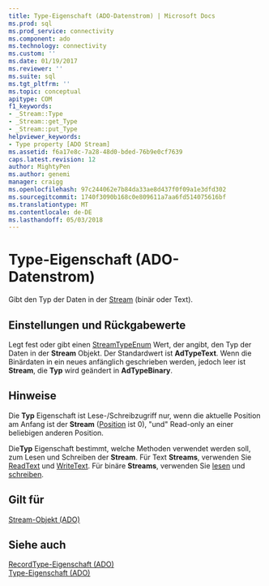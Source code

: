 ```yaml
---
title: Type-Eigenschaft (ADO-Datenstrom) | Microsoft Docs
ms.prod: sql
ms.prod_service: connectivity
ms.component: ado
ms.technology: connectivity
ms.custom: ''
ms.date: 01/19/2017
ms.reviewer: ''
ms.suite: sql
ms.tgt_pltfrm: ''
ms.topic: conceptual
apitype: COM
f1_keywords:
- _Stream::Type
- _Stream::get_Type
- _Stream::put_Type
helpviewer_keywords:
- Type property [ADO Stream]
ms.assetid: f6a17e8c-7a28-48d0-bded-76b9e0cf7639
caps.latest.revision: 12
author: MightyPen
ms.author: genemi
manager: craigg
ms.openlocfilehash: 97c244062e7b84da33ae8d437f0f09a1e3dfd302
ms.sourcegitcommit: 1740f3090b168c0e809611a7aa6fd514075616bf
ms.translationtype: MT
ms.contentlocale: de-DE
ms.lasthandoff: 05/03/2018
---
```

# <a name="type-property-ado-stream"></a>Type-Eigenschaft (ADO-Datenstrom)
Gibt den Typ der Daten in der [Stream](../../../ado/reference/ado-api/stream-object-ado.md) (binär oder Text).  
  
## <a name="settings-and-return-values"></a>Einstellungen und Rückgabewerte  
 Legt fest oder gibt einen [StreamTypeEnum](../../../ado/reference/ado-api/streamtypeenum.md) Wert, der angibt, den Typ der Daten in der **Stream** Objekt. Der Standardwert ist **AdTypeText**. Wenn die Binärdaten in ein neues anfänglich geschrieben werden, jedoch leer ist **Stream**, die **Typ** wird geändert in **AdTypeBinary**.  
  
## <a name="remarks"></a>Hinweise  
 Die **Typ** Eigenschaft ist Lese-/Schreibzugriff nur, wenn die aktuelle Position am Anfang ist der **Stream** ([Position](../../../ado/reference/ado-api/position-property-ado.md) ist 0), "und" Read-only an einer beliebigen anderen Position.  
  
 Die**Typ** Eigenschaft bestimmt, welche Methoden verwendet werden soll, zum Lesen und Schreiben der **Stream**. Für Text **Streams**, verwenden Sie [ReadText](../../../ado/reference/ado-api/readtext-method.md) und [WriteText](../../../ado/reference/ado-api/writetext-method.md). Für binäre **Streams**, verwenden Sie [lesen](../../../ado/reference/ado-api/read-method.md) und [schreiben](../../../ado/reference/ado-api/write-method.md).  
  
## <a name="applies-to"></a>Gilt für  
 [Stream-Objekt (ADO)](../../../ado/reference/ado-api/stream-object-ado.md)  
  
## <a name="see-also"></a>Siehe auch  
 [RecordType-Eigenschaft (ADO)](../../../ado/reference/ado-api/recordtype-property-ado.md)   
 [Type-Eigenschaft (ADO)](../../../ado/reference/ado-api/type-property-ado.md)
